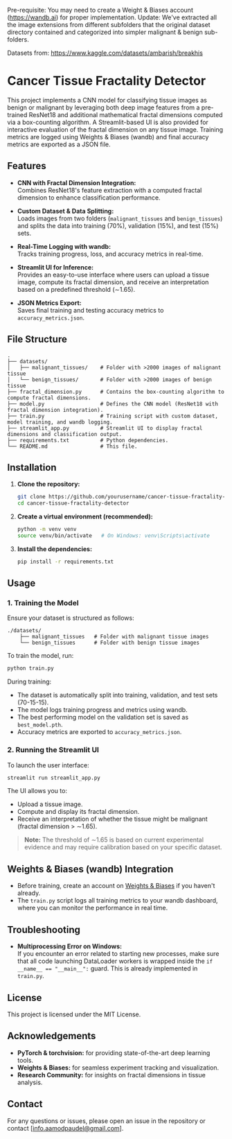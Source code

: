 Pre-requisite: You may need to create a Weight & Biases account (https://wandb.ai) for proper implementation.
Update: We've extracted all the image extensions from different subfolders that the original dataset directory contained and categorized into simpler malignant & benign sub-folders.

Datasets from: https://www.kaggle.com/datasets/ambarish/breakhis
# Cancer Tissue Fractality Detector

This project implements a CNN model for classifying tissue images as benign or malignant by leveraging both deep image features from a pre-trained ResNet18 and additional mathematical fractal dimensions computed via a box-counting algorithm. A Streamlit-based UI is also provided for interactive evaluation of the fractal dimension on any tissue image. Training metrics are logged using Weights & Biases (wandb) and final accuracy metrics are exported as a JSON file.

## Features

- **CNN with Fractal Dimension Integration:**  
  Combines ResNet18's feature extraction with a computed fractal dimension to enhance classification performance.

- **Custom Dataset & Data Splitting:**  
  Loads images from two folders (`malignant_tissues` and `benign_tissues`) and splits the data into training (70%), validation (15%), and test (15%) sets.

- **Real-Time Logging with wandb:**  
  Tracks training progress, loss, and accuracy metrics in real-time.

- **Streamlit UI for Inference:**  
  Provides an easy-to-use interface where users can upload a tissue image, compute its fractal dimension, and receive an interpretation based on a predefined threshold (∼1.65).

- **JSON Metrics Export:**  
  Saves final training and testing accuracy metrics to `accuracy_metrics.json`.

## File Structure

```
.
├── datasets/
│   ├── malignant_tissues/    # Folder with >2000 images of malignant tissue
│   └── benign_tissues/       # Folder with >2000 images of benign tissue
├── fractal_dimension.py      # Contains the box-counting algorithm to compute fractal dimensions.
├── model.py                  # Defines the CNN model (ResNet18 with fractal dimension integration).
├── train.py                  # Training script with custom dataset, model training, and wandb logging.
├── streamlit_app.py          # Streamlit UI to display fractal dimensions and classification output.
├── requirements.txt          # Python dependencies.
└── README.md                 # This file.
```

## Installation

1. **Clone the repository:**

   ```bash
   git clone https://github.com/yourusername/cancer-tissue-fractality-detector.git
   cd cancer-tissue-fractality-detector
   ```

2. **Create a virtual environment (recommended):**

   ```bash
   python -m venv venv
   source venv/bin/activate   # On Windows: venv\Scripts\activate
   ```

3. **Install the dependencies:**

   ```bash
   pip install -r requirements.txt
   ```

## Usage

### 1. Training the Model

Ensure your dataset is structured as follows:

```
./datasets/
    ├── malignant_tissues   # Folder with malignant tissue images
    └── benign_tissues      # Folder with benign tissue images
```

To train the model, run:

```bash
python train.py
```

During training:
- The dataset is automatically split into training, validation, and test sets (70-15-15).
- The model logs training progress and metrics using wandb.
- The best performing model on the validation set is saved as `best_model.pth`.
- Accuracy metrics are exported to `accuracy_metrics.json`.

### 2. Running the Streamlit UI

To launch the user interface:

```bash
streamlit run streamlit_app.py
```

The UI allows you to:
- Upload a tissue image.
- Compute and display its fractal dimension.
- Receive an interpretation of whether the tissue might be malignant (fractal dimension > ∼1.65).

> **Note:** The threshold of ∼1.65 is based on current experimental evidence and may require calibration based on your specific dataset.

## Weights & Biases (wandb) Integration

- Before training, create an account on [Weights & Biases](https://wandb.ai/) if you haven't already.
- The `train.py` script logs all training metrics to your wandb dashboard, where you can monitor the performance in real time.

## Troubleshooting

- **Multiprocessing Error on Windows:**  
  If you encounter an error related to starting new processes, make sure that all code launching DataLoader workers is wrapped inside the `if __name__ == "__main__":` guard. This is already implemented in `train.py`.

## License

This project is licensed under the MIT License.

## Acknowledgements

- **PyTorch & torchvision:** for providing state-of-the-art deep learning tools.
- **Weights & Biases:** for seamless experiment tracking and visualization.
- **Research Community:** for insights on fractal dimensions in tissue analysis.

## Contact

For any questions or issues, please open an issue in the repository or contact [info.aamodpaudel@gmail.com].
